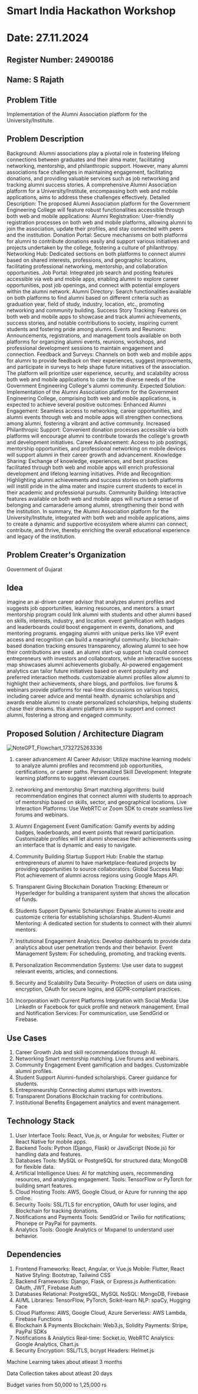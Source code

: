 # Smart India Hackathon Workshop
# Date: 27.11.2024
## Register Number: 24900186
## Name: S Rajath
## Problem Title
Implementation of the Alumni Association platform for the University/Institute.
## Problem Description
Background: Alumni associations play a pivotal role in fostering lifelong connections between graduates and their alma mater, facilitating networking, mentorship, and philanthropic support. However, many alumni associations face challenges in maintaining engagement, facilitating donations, and providing valuable services such as job networking and tracking alumni success stories. A comprehensive Alumni Association platform for a University/Institute, encompassing both web and mobile applications, aims to address these challenges effectively. Detailed Description: The proposed Alumni Association platform for the Government Engineering College will feature robust functionalities accessible through both web and mobile applications: Alumni Registration: User-friendly registration processes on both web and mobile platforms, allowing alumni to join the association, update their profiles, and stay connected with peers and the institution. Donation Portal: Secure mechanisms on both platforms for alumni to contribute donations easily and support various initiatives and projects undertaken by the college, fostering a culture of philanthropy. Networking Hub: Dedicated sections on both platforms to connect alumni based on shared interests, professions, and geographic locations, facilitating professional networking, mentorship, and collaboration opportunities. Job Portal: Integrated job search and posting features accessible via web and mobile apps, enabling alumni to explore career opportunities, post job openings, and connect with potential employers within the alumni network. Alumni Directory: Search functionalities available on both platforms to find alumni based on different criteria such as graduation year, field of study, industry, location, etc., promoting networking and community building. Success Story Tracking: Features on both web and mobile apps to showcase and track alumni achievements, success stories, and notable contributions to society, inspiring current students and fostering pride among alumni. Events and Reunions: Announcements, registrations, and management tools available on both platforms for organizing alumni events, reunions, workshops, and professional development sessions to maintain engagement and connection. Feedback and Surveys: Channels on both web and mobile apps for alumni to provide feedback on their experiences, suggest improvements, and participate in surveys to help shape future initiatives of the association. The platform will prioritize user experience, security, and scalability across both web and mobile applications to cater to the diverse needs of the Government Engineering College's alumni community. Expected Solution: Implementation of the Alumni Association platform for the Government Engineering College, comprising both web and mobile applications, is expected to achieve several positive outcomes: Enhanced Alumni Engagement: Seamless access to networking, career opportunities, and alumni events through web and mobile apps will strengthen connections among alumni, fostering a vibrant and active community. Increased Philanthropic Support: Convenient donation processes accessible via both platforms will encourage alumni to contribute towards the college's growth and development initiatives. Career Advancement: Access to job postings, mentorship opportunities, and professional networking on mobile devices will support alumni in their career growth and advancement. Knowledge Sharing: Exchange of knowledge, experiences, and best practices facilitated through both web and mobile apps will enrich professional development and lifelong learning initiatives. Pride and Recognition: Highlighting alumni achievements and success stories on both platforms will instill pride in the alma mater and inspire current students to excel in their academic and professional pursuits. Community Building: Interactive features available on both web and mobile apps will nurture a sense of belonging and camaraderie among alumni, strengthening their bond with the institution. In summary, the Alumni Association platform for the University/Institute, integrated with both web and mobile applications, aims to create a dynamic and supportive ecosystem where alumni can connect, contribute, and thrive, thereby enriching the overall educational experience and legacy of the institution.
## Problem Creater's Organization
Government of Gujarat

## Idea

imagine an ai-driven career advisor that analyzes alumni profiles and suggests job opportunities, learning resources, and mentors. a smart mentorship program could link alumni with students and other alumni based on skills, interests, industry, and location. event gamification with badges and leaderboards could boost engagement in events, donations, and mentoring programs.  engaging alumni with unique perks like VIP event access and recognition can build a meaningful community. blockchain-based donation tracking ensures transparency, allowing alumni to see how their contributions are used. an alumni start-up support hub could connect entrepreneurs with investors and collaborators, while an interactive success map showcases alumni achievements globally.  AI-powered engagement analytics can tailor future initiatives based on event popularity and preferred interaction methods. customizable alumni profiles allow alumni to highlight their achievements, share blogs, and portfolios. live forums & webinars provide platforms for real-time discussions on various topics, including career advice and mental health.  dynamic scholarships and awards enable alumni to create personalized scholarships, helping students chase their dreams. this alumni platform aims to support and connect alumni, fostering a strong and engaged community.  

## Proposed Solution / Architecture Diagram

![NoteGPT_Flowchart_1732725263336](https://github.com/user-attachments/assets/21254898-1426-4da5-8a20-5c009fb109a3)

1. career advancement 
AI Career Advisor: Utilize machine learning models to analyze alumni profiles and recommend job opportunities, certifications, or career paths. Personalized Skill Development: Integrate learning platforms to suggest relevant courses.

2. networking and mentorship 
Smart matching algorithms: build recommendation engines that connect alumni with students to approach of mentorship based on skills, sector, and geographical locations. Live Interaction Platforms: Use WebRTC or Zoom SDK to create seamless live forums and webinars.

3. Alumni Engagement 
Event Gamification: Gamify events by adding badges, leaderboards, and event points that reward participation. Customizable profiles will let alumni showcase their achievements using an interface that is dynamic and easy to navigate.

4. Community Building 
Startup Support Hub: Enable the startup entrepreneurs of alumni to have marketplace-featured projects by providing opportunities to source collaborators. Global Success Map: Plot achievement of alumni across regions using Google Maps API.

5. Transparent Giving 
Blockchain Donation Tracking: Ethereum or Hyperledger for building a transparent system that shows the allocation of funds.

6. Students Support 
Dynamic Scholarships: Enable alumni to create and customize criteria for establishing scholarships. Student-Alumni Mentoring: A dedicated section for students to connect with their alumni mentors.

7. Institutional Engagement Analytics: Develop dashboards to provide data analytics about user penetration trends and their behavior. Event Management System: For scheduling, promoting, and tracking events.

8. Personalization 
Recommendation Systems: Use user data to suggest relevant events, articles, and connections. 

9. Security and Scalability 
Data Security- Protection of users on data using encryption, OAuth for secure logins, and GDPR-compliant practices.

10. Incorporation with Current Platforms
Integration with Social Media: Use LinkedIn or Facebook for quick profile and network management. 
Email and Notification Services: For communication, use SendGrid or Firebase.

## Use Cases

1. Career Growth
Job and skill recommendations through AI.
2. Networking
Smart mentorship matching.
Live forums and webinars.
3. Community Engagement
Event gamification and badges.
Customizable alumni profiles.
4. Student Support
Alumni-funded scholarships.
Career guidance for students.
5. Entrepreneurship
Connecting alumni startups with investors.
6. Transparent Donations
Blockchain tracking for contributions.
7. Institutional Benefits
Engagement analytics and event management.

## Technology Stack

1. User Interface
Tools: React, Vue.js, or Angular for websites; Flutter or React Native for mobile apps.
2. Backend
Tools: Python (Django, Flask) or JavaScript (Node.js) for handling data and features.
3. Databases
Tools: MySQL or PostgreSQL for structured data; MongoDB for flexible data.
4. Artificial Intelligence
Uses: AI for matching users, recommending resources, and analyzing engagement.
Tools: TensorFlow or PyTorch for building smart features.
5. Cloud Hosting
Tools: AWS, Google Cloud, or Azure for running the app online.
6. Security
Tools: SSL/TLS for encryption, OAuth for user logins, and Blockchain for tracking donations.
7. Notifications and Payments
Tools: SendGrid or Twilio for notifications; Phonepe or PayPal for payments.
8. Analytics
Tools: Google Analytics or Mixpanel to understand user behavior.

## Dependencies

1. Frontend
Frameworks: React, Angular, or Vue.js
Mobile: Flutter, React Native
Styling: Bootstrap, Tailwind CSS
2. Backend
Frameworks: Django, Flask, or Express.js
Authentication: OAuth, JWT, Firebase Auth
3. Databases
Relational: PostgreSQL, MySQL
NoSQL: MongoDB, Firebase
4. AI/ML
Libraries: TensorFlow, PyTorch, Scikit-learn
NLP: spaCy, Hugging Face
5. Cloud
Platforms: AWS, Google Cloud, Azure
Serverless: AWS Lambda, Firebase Functions
6. Blockchain & Payments
Blockchain: Web3.js, Solidity
Payments: Stripe, PayPal SDKs
7. Notifications & Analytics
Real-time: Socket.io, WebRTC
Analytics: Google Analytics, Chart.js
8. Security
Encryption: SSL/TLS, bcrypt
Headers: Helmet.js

Machine Learning takes about atleast 3 months

Data Collection takes about atleast 20 days

Budget varies from 50,000 to 1,25,000 rs
